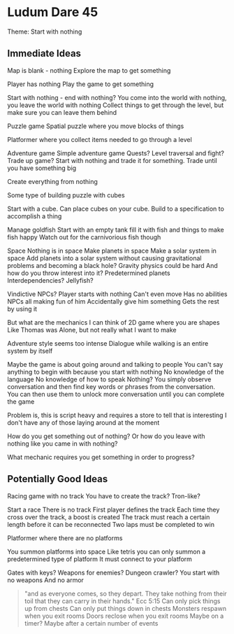 Ludum Dare 45
=============

Theme: Start with nothing

Immediate Ideas
---------------

Map is blank - nothing
Explore the map to get something

Player has nothing
Play the game to get something

Start with nothing - end with nothing?
You come into the world with nothing, you leave the world with nothing
Collect things to get through the level, but make sure you can leave them behind

Puzzle game
Spatial puzzle where you move blocks of things

Platformer where you collect items needed to go through a level


Adventure game
Simple adventure game
Quests?
Level traversal and fight?
Trade up game? Start with nothing and trade it for something. Trade until you have something big

Create everything from nothing

Some type of building puzzle with cubes

Start with a cube.
Can place cubes on your cube.
Build to a specification to accomplish a thing

Manage goldfish
Start with an empty tank
fill it with fish and things to make fish happy
Watch out for the carnivorious fish though

Space
Nothing is in space
Make planets in space
Make a solar system in space
Add planets into a solar system without causing gravitational problems and becoming a black hole?
Gravity physics could be hard
And how do you throw interest into it?
Predetermined planets
Interdependencies?
Jellyfish?


Vindictive NPCs?
Player starts with nothing
Can't even move
Has no abilities
NPCs all making fun of him
Accidentally give him something
Gets the rest by using it

But what are the mechanics
I can think of 2D game where you are shapes
Like Thomas was Alone,
but not really what I want to make

Adventure style seems too intense
Dialogue while walking is an entire system by itself


Maybe the game is about going around and talking to people
You can't say anything to begin with because you start with nothing
No knowledge of the language
No knowledge of how to speak
Nothing?
You simply observe conversation and then find key words or phrases from the
conversation.
You can then use them to unlock more conversation until you can complete the game

Problem is, this is script heavy and requires a store to tell that is interesting
I don't have any of those laying around at the moment

How do you get something out of nothing?
Or how do you leave with nothing like you came in with nothing?

What mechanic requires you get something in order to progress?

Potentially Good Ideas
----------------------

Racing game with no track
You have to create the track?
Tron-like?

Start a race
There is no track
First player defines the track
Each time they cross over the track, a boost is created
The track must reach a certain length before it can be reconnected
Two laps must be completed to win


Platformer where there are no platforms

You summon platforms into space
Like tetris you can only summon a predetermined type of platform
It must connect to your platform


Gates with keys?
Weapons for enemies?
Dungeon crawler?
You start with no weapons
And no armor
>	"and as everyone comes, so they depart.
>	They take nothing from their toil
>	that they can carry in their hands."
Ecc 5:15
Can only pick things up from chests
Can only put things down in chests
Monsters respawn when you exit rooms
Doors reclose when you exit rooms
Maybe on a timer?
Maybe after a certain number of events
